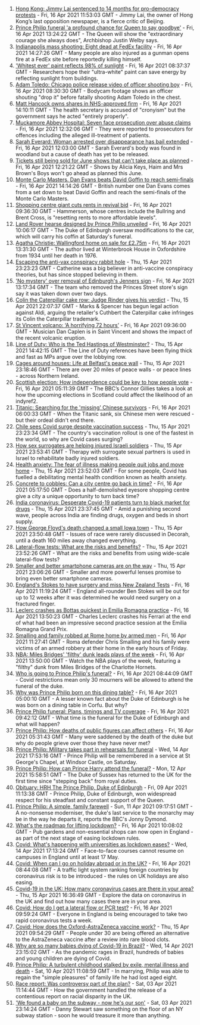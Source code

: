 1. [Hong Kong: Jimmy Lai sentenced to 14 months for pro-democracy protests](https://www.bbc.co.uk/news/world-asia-56770567) - Fri, 16 Apr 2021 11:53:03 GMT - Jimmy Lai, the owner of Hong Kong’s last opposition newspaper, is a fierce critic of Beijing.
2. [Prince Philip funeral 'a profound chance for Queen to say goodbye'](https://www.bbc.co.uk/news/uk-56769860) - Fri, 16 Apr 2021 13:24:22 GMT - The Queen will show the "extraordinary courage she always does", Archbishop Justin Welby says.
3. [Indianapolis mass shooting: Eight dead at FedEx facility](https://www.bbc.co.uk/news/world-us-canada-56770200) - Fri, 16 Apr 2021 14:27:26 GMT - Many people are also injured as a gunman opens fire at a FedEx site before reportedly killing himself.
4. ['Whitest ever' paint reflects 98% of sunlight](https://www.bbc.co.uk/news/science-environment-56749105) - Fri, 16 Apr 2021 08:37:37 GMT - Researchers hope their "ultra-white" paint can save energy by reflecting sunlight from buildings.
5. [Adam Toledo: Chicago police release video of officer shooting boy](https://www.bbc.co.uk/news/world-us-canada-56768217) - Fri, 16 Apr 2021 08:30:30 GMT - Bodycam footage shows an officer shouting "drop it" before fatally shooting Adam Toledo in the chest.
6. [Matt Hancock owns shares in NHS-approved firm](https://www.bbc.co.uk/news/uk-politics-56768601) - Fri, 16 Apr 2021 14:10:11 GMT - The health secretary is accused of "cronyism" but the government says he acted "entirely properly".
7. [Muckamore Abbey Hospital: Seven face prosecution over abuse claims](https://www.bbc.co.uk/news/uk-northern-ireland-56774804) - Fri, 16 Apr 2021 12:32:06 GMT - They were reported to prosecutors for offences including the alleged ill-treatment of patients.
8. [Sarah Everard: Woman arrested over disappearance has bail extended](https://www.bbc.co.uk/news/uk-england-london-56766806) - Fri, 16 Apr 2021 12:03:00 GMT - Sarah Everard's body was found in woodland but a cause of death has yet to be released.
9. [Tickets still being sold for June shows that can't take place as planned](https://www.bbc.co.uk/news/entertainment-arts-56770590) - Fri, 16 Apr 2021 12:21:22 GMT - Shows by Alicia Keys, Haim and Mrs Brown's Boys won't go ahead as planned this June.
10. [Monte Carlo Masters. Dan Evans beats David Goffin to reach semi-finals](https://www.bbc.co.uk/sport/tennis/56776351) - Fri, 16 Apr 2021 14:14:26 GMT - British number one Dan Evans comes from a set down to beat David Goffin and reach the semi-finals of the Monte Carlo Masters.
11. [Shopping centre giant cuts rents in revival bid](https://www.bbc.co.uk/news/business-56770600) - Fri, 16 Apr 2021 09:36:30 GMT - Hammerson, whose centres include the Bullring and Brent Cross, is "resetting rents to more affordable levels".
12. [Land Rover hearse designed by Prince Philip unveiled](https://www.bbc.co.uk/news/uk-56771164) - Fri, 16 Apr 2021 10:06:17 GMT - The Duke of Edinburgh oversaw modifications to the car, which will carry his coffin at Saturday's funeral.
13. [Agatha Christie: Wallingford home on sale for £2.75m](https://www.bbc.co.uk/news/uk-england-oxfordshire-56774074) - Fri, 16 Apr 2021 13:31:30 GMT - The author lived at Winterbrook House in Oxfordshire from 1934 until her death in 1976.
14. [Escaping the anti-vax conspiracy rabbit hole](https://www.bbc.co.uk/news/uk-56762061) - Thu, 15 Apr 2021 23:23:23 GMT - Catherine was a big believer in anti-vaccine conspiracy theories, but has since stopped believing in them.
15. ['No mystery' over removal of Edinburgh's Jenners sign](https://www.bbc.co.uk/news/uk-scotland-edinburgh-east-fife-56773224) - Fri, 16 Apr 2021 13:17:34 GMT - The team who removed the Princes Street store's sign say it was taken down over two days.
16. [Colin the Caterpillar cake row: Judge Rinder gives his verdict](https://www.bbc.co.uk/news/business-56768197) - Thu, 15 Apr 2021 22:07:37 GMT - Marks & Spencer has begun legal action against Aldi, arguing the retailer's Cuthbert the Caterpillar cake infringes its Colin the Caterpillar trademark.
17. [St Vincent volcano: ‘A horrifying 72 hours’](https://www.bbc.co.uk/news/newsbeat-56753221) - Fri, 16 Apr 2021 09:36:00 GMT - Musician Dan Caplen is in Saint Vincent and shows the impact of the recent volcanic eruption.
18. [Line of Duty: Who is the Ted Hastings of Westminster?](https://www.bbc.co.uk/news/uk-politics-56759634) - Thu, 15 Apr 2021 14:42:15 GMT - The Line of Duty references have been flying thick and fast as MPs argue over the lobbying row.
19. [Cages around houses: Life at Belfast's peace wall](https://www.bbc.co.uk/news/uk-northern-ireland-56765168) - Thu, 15 Apr 2021 23:18:46 GMT - There are over 20 miles of peace walls - or peace lines - across Northern Ireland.
20. [Scottish election: How independence could be key to how people vote](https://www.bbc.co.uk/news/uk-scotland-56748634) - Fri, 16 Apr 2021 05:11:39 GMT - The BBC’s Connor Gillies takes a look at how the upcoming elections in Scotland could affect the likelihood of an indyref2.
21. [Titanic: Searching for the 'missing' Chinese survivors](https://www.bbc.co.uk/news/world-us-canada-56755614) - Fri, 16 Apr 2021 06:00:33 GMT - When the Titanic sank, six Chinese men were rescued - but their ordeal didn't end there.
22. [Chile sees Covid surge despite vaccination success](https://www.bbc.co.uk/news/world-latin-america-56731801) - Thu, 15 Apr 2021 23:23:34 GMT - The country's vaccination rollout is one of the fastest in the world, so why are Covid cases surging?
23. [How sex surrogates are helping injured Israeli soldiers](https://www.bbc.co.uk/news/stories-56737828) - Thu, 15 Apr 2021 23:53:41 GMT - Therapy with surrogate sexual partners is used in Israel to rehabilitate badly injured soldiers.
24. [Health anxiety: The fear of illness making people quit jobs and move home](https://www.bbc.co.uk/news/disability-56591440) - Thu, 15 Apr 2021 23:52:03 GMT - For some people, Covid has fuelled a debilitating mental health condition known as health anxiety.
25. [Concrete to cobbles: Can a city centre go back in time?](https://www.bbc.co.uk/news/uk-england-nottinghamshire-54793917) - Fri, 16 Apr 2021 05:17:50 GMT - Does a half-demolished eyesore shopping centre give a city a unique opportunity to turn back time?
26. [India coronavirus: Desperate Covid-19 patients turn to black market for drugs](https://www.bbc.co.uk/news/world-asia-india-56757405) - Thu, 15 Apr 2021 23:37:45 GMT - Amid a punishing second wave, people across India are finding drugs, oxygen and beds in short supply.
27. [How George Floyd's death changed a small Iowa town](https://www.bbc.co.uk/news/world-us-canada-56726028) - Thu, 15 Apr 2021 23:50:48 GMT - Issues of race were rarely discussed in Decorah, until a death 160 miles away changed everything.
28. [Lateral-flow tests: What are the risks and benefits?](https://www.bbc.co.uk/news/56675624) - Thu, 15 Apr 2021 23:52:26 GMT - What are the risks and benefits from using wide-scale lateral-flow tests?
29. [Smaller and better smartphone cameras are on the way](https://www.bbc.co.uk/news/business-56237991) - Thu, 15 Apr 2021 23:06:26 GMT - Smaller and more powerful lenses promise to bring even better smartphone cameras.
30. [England's Stokes to have surgery and miss New Zealand Tests](https://www.bbc.co.uk/sport/cricket/56770996) - Fri, 16 Apr 2021 11:19:24 GMT - England all-rounder Ben Stokes will be out for up to 12 weeks after it was determined he would need surgery on a fractured finger.
31. [Leclerc crashes as Bottas quickest in Emilia Romagna practice](https://www.bbc.co.uk/sport/formula1/56773159) - Fri, 16 Apr 2021 13:50:23 GMT - Charles Leclerc crashes his Ferrari at the end of what had been an impressive second practice session at the Emilia Romagna Grand Prix.
32. [Smalling and family robbed at Rome home by armed men](https://www.bbc.co.uk/sport/football/56771301) - Fri, 16 Apr 2021 11:27:41 GMT - Roma defender Chris Smalling and his family were victims of an armed robbery at their home in the early hours of Friday.
33. [NBA: Miles Bridges' 'filthy' dunk leads plays of the week](https://www.bbc.co.uk/sport/av/basketball/56772216) - Fri, 16 Apr 2021 13:50:00 GMT - Watch the NBA plays of the week, featuring a "filthy" dunk from Miles Bridges of the Charlotte Hornets.
34. [Who is going to Prince Philip's funeral?](https://www.bbc.co.uk/news/uk-56765468) - Fri, 16 Apr 2021 08:44:09 GMT - Covid restrictions mean only 30 mourners will be allowed to attend the funeral of the duke.
35. [Why was Prince Philip born on this dining table?](https://www.bbc.co.uk/news/uk-56765169) - Fri, 16 Apr 2021 05:00:10 GMT - A lesser known fact about the Duke of Edinburgh is he was born on a dining table in Corfu. But why?
36. [Prince Philip funeral: Plans, timings and TV coverage](https://www.bbc.co.uk/news/uk-56694327) - Fri, 16 Apr 2021 09:42:12 GMT - What time is the funeral for the Duke of Edinburgh and what will happen?
37. [Prince Philip: How deaths of public figures can affect others](https://www.bbc.co.uk/news/uk-england-bristol-56718056) - Fri, 16 Apr 2021 05:31:43 GMT - Many were saddened by the death of the duke but why do people grieve over those they have never met?
38. [Prince Philip: Military takes part in rehearsals for funeral](https://www.bbc.co.uk/news/uk-56753421) - Wed, 14 Apr 2021 17:53:16 GMT - Prince Philip will be remembered in a service at St George's Chapel, at Windsor Castle, on Saturday.
39. [Prince Philip: How can Prince Harry attend the funeral?](https://www.bbc.co.uk/news/uk-56709506) - Mon, 12 Apr 2021 15:58:51 GMT - The Duke of Sussex has returned to the UK for the first time since "stepping back" from royal duties.
40. [Obituary: HRH The Prince Philip, Duke of Edinburgh](https://www.bbc.co.uk/news/uk-10224525) - Fri, 09 Apr 2021 11:13:38 GMT - Prince Philip, Duke of Edinburgh, won widespread respect for his steadfast and constant support of the Queen.
41. [Prince Philip: A simple, family farewell](https://www.bbc.co.uk/news/56708741) - Sun, 11 Apr 2021 09:17:51 GMT - A no-nonsense moderniser, the duke's last service to the monarchy may be in the way he departs it, reports the BBC's Jonny Dymond.
42. [What's the roadmap for lifting lockdown?](https://www.bbc.co.uk/news/explainers-52530518) - Fri, 16 Apr 2021 10:08:02 GMT - Pub gardens and non-essential shops can now open in England - as part of the next stage of easing lockdown rules.
43. [Covid: What's happening with universities as lockdown eases?](https://www.bbc.co.uk/news/explainers-52753913) - Wed, 14 Apr 2021 17:13:24 GMT - Face-to-face courses cannot resume on campuses in England until at least 17 May.
44. [Covid: When can I go on holiday abroad or in the UK?](https://www.bbc.co.uk/news/explainers-52646738) - Fri, 16 Apr 2021 08:44:08 GMT - A traffic light system ranking foreign countries by coronavirus risk is to be introduced - the rules on UK holidays are also easing.
45. [Covid-19 in the UK: How many coronavirus cases are there in your area?](https://www.bbc.co.uk/news/uk-51768274) - Thu, 15 Apr 2021 16:36:49 GMT - Explore the data on coronavirus in the UK and find out how many cases there are in your area.
46. [Covid: How do I get a lateral flow or PCR test?](https://www.bbc.co.uk/news/health-51943612) - Fri, 16 Apr 2021 09:59:24 GMT - Everyone in England is being encouraged to take two rapid coronavirus tests a week.
47. [Covid: How does the Oxford-AstraZeneca vaccine work?](https://www.bbc.co.uk/news/health-55302595) - Thu, 15 Apr 2021 09:54:29 GMT - People under 30 are being offered an alternative to the AstraZeneca vaccine after a review into rare blood clots.
48. [Why are so many babies dying of Covid-19 in Brazil?](https://www.bbc.co.uk/news/world-latin-america-56696907) - Wed, 14 Apr 2021 23:15:02 GMT - As the pandemic rages in Brazil, hundreds of babies and young children are dying of Covid.
49. [Prince Philip: A turbulent childhood stalked by exile, mental illness and death](https://www.bbc.co.uk/news/uk-56690270) - Sat, 10 Apr 2021 11:08:59 GMT - In marrying, Philip was able to regain the "simple pleasures" of family life he had lost aged eight.
50. [Race report: Was controversy part of the plan?](https://www.bbc.co.uk/news/uk-politics-56578839) - Sat, 03 Apr 2021 11:14:44 GMT - How the government handled the release of a contentious report on racial disparity in the UK.
51. ['We found a baby on the subway - now he's our son'](https://www.bbc.co.uk/news/stories-56409764) - Sat, 03 Apr 2021 23:14:24 GMT - Danny Stewart saw something on the floor of an NY subway station - soon he would treasure it more than anything.
